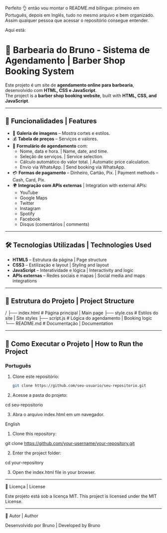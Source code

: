 Perfeito 👌 então vou montar o README.md bilíngue: primeiro em Português, depois em Inglês, tudo no mesmo arquivo e bem organizado. Assim qualquer pessoa que acessar o repositório consegue entender.

Aqui está:

# 💈 Barbearia do Bruno - Sistema de Agendamento | Barber Shop Booking System

Este projeto é um site de **agendamento online para barbearia**, desenvolvido com **HTML, CSS e JavaScript**.  
The project is a **barber shop booking website**, built with **HTML, CSS, and JavaScript**.

---

## 📌 Funcionalidades | Features

- 📸 **Galeria de imagens** – Mostra cortes e estilos.  
- 💰 **Tabela de preços** – Serviços e valores.  
- 📅 **Formulário de agendamento** com:
  - Nome, data e hora. | Name, date, and time.
  - Seleção de serviços. | Service selection.
  - Cálculo automático do valor total. | Automatic price calculation.
  - Envio via WhatsApp. | Send booking via WhatsApp.  
- 💳 **Formas de pagamento** – Dinheiro, Cartão, Pix. | Payment methods – Cash, Card, Pix.  
- 🌍 **Integração com APIs externas** | Integration with external APIs:
  - YouTube
  - Google Maps
  - Twitter
  - Instagram
  - Spotify
  - Facebook
  - Disqus (comentários | comments)

---

## 🛠️ Tecnologias Utilizadas | Technologies Used

- **HTML5** – Estrutura da página | Page structure  
- **CSS3** – Estilização e layout | Styling and layout  
- **JavaScript** – Interatividade e lógica | Interactivity and logic  
- **APIs externas** – Redes sociais e mapas | Social media and maps integrations  

---

## 📂 Estrutura do Projeto | Project Structure

/ ├── index.html      # Página principal | Main page ├── style.css       # Estilos do site | Site styles ├── script.js       # Lógica do agendamento | Booking logic └── README.md       # Documentação | Documentation

---

## 🚀 Como Executar o Projeto | How to Run the Project

### Português
1. Clone este repositório:
   ```bash
   git clone https://github.com/seu-usuario/seu-repositorio.git

2. Acesse a pasta do projeto:

cd seu-repositorio


3. Abra o arquivo index.html em um navegador.



English

1. Clone this repository:

git clone https://github.com/your-username/your-repository.git


2. Enter the project folder:

cd your-repository


3. Open the index.html file in your browser.




---

📖 Licença | License

Este projeto está sob a licença MIT.
This project is licensed under the MIT License.


---

👤 Autor | Author

Desenvolvido por Bruno | Developed by Bruno

